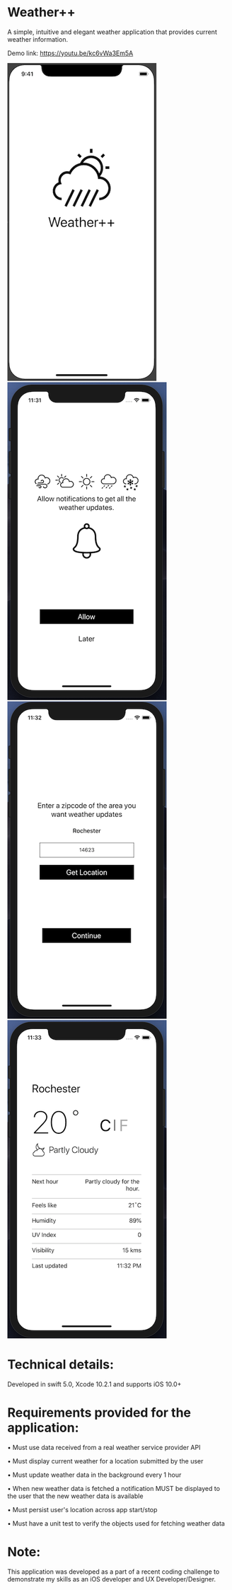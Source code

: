 # Weather++
A simple, intuitive and elegant weather application that provides current weather information.

Demo link: https://youtu.be/kc6vWa3Em5A


![0. Launch Screen](https://raw.githubusercontent.com/patelrohan/Weather-/master/weather00.png)
![1. Allow Notification](https://raw.githubusercontent.com/patelrohan/Weather-/master/weather1.png)
![2. Get Location](https://raw.githubusercontent.com/patelrohan/Weather-/master/weather2.png)
![3. Weather](https://raw.githubusercontent.com/patelrohan/Weather-/master/weather3.png)

# Technical details: 

Developed in swift 5.0, Xcode 10.2.1 and supports iOS 10.0+

# Requirements provided for the application: 

• Must use data received from a real weather service provider API 

• Must display current weather for a location submitted by the user 

• Must update weather data in the background every 1 hour 

• When new weather data is fetched a notification MUST be displayed to the user that the new weather data is available

• Must persist user's location across app start/stop  

• Must have a unit test to verify the objects used for fetching weather data


# Note: 
This application was developed as a part of a ​recent coding challenge to demonstrate my skills as an iOS developer and UX Developer/Designer.

